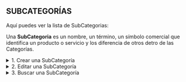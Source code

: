 ## **SUBCATEGORÍAS**

Aquí puedes ver la lista de SubCategorias:  

Una **SubCategoria** es un nombre, un término, un símbolo comercial que identifica un producto o servicio y los diferencia de otros detro de las Categorías.  

<details><summary class="text-primary">1. Crear una SubCategoría</summary>
        <p>1.1 En la esquina inferior derecha, haz clic en el <b>Boton + Rojo</b></p>
        <p>1.2 Digita el <b>Nombre</b> de la SubCategoría.</p>
        <p>1.3 Para finalizar haz clic en <b>Guardar</b></p>
</details>

<details><summary class="text-primary">2. Editar una SubCategoría</summary>
        <p>2.1 Haz clic derecho sobre la SubCategoría y selecciona la opción <b>Editar</b>.</p>
        <p>2.2 Edita en Nombre de la SubCategoría.</p>
        <p>2.3 Para Finalizar haz clic en el boton <b>Guardar</b>.</p>
</details>

<details><summary class="text-primary">3. Buscar una SubCategoría</summary>
        <p>3.1 Haz clic en el icono <b>Buscar</b> (Accesos Directos).</p>
        <p>3.2 Digita el Nombre por el que deseas filtrar las SubCategorias.</p>
        <p>3.3 Visualiza la información en la lista General de SubCategorias</b>.</p>
</details>
